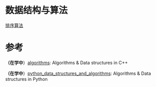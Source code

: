 # 数据结构与算法

[排序算法](sort)






# 参考

**（在学中**）[algorithms](https://github.com/xtaci/algorithms): Algorithms & Data structures in C++

**（在学中**）[python_data_structures_and_algorithms](https://github.com/PegasusWang/python_data_structures_and_algorithms): Algorithms & Data structures in Python